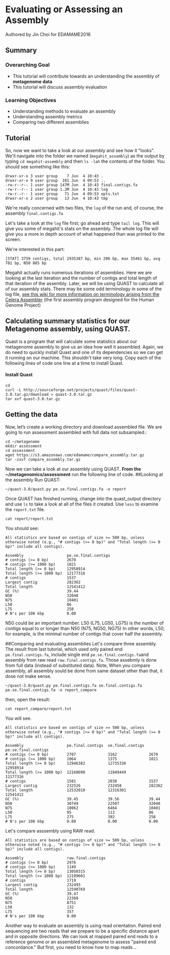 # Evaluating or Assessing an Assembly 

Authored by Jin Choi for EDAMAME2016 

## Summary

### Overarching Goal
* This tutorial will contribute towards an understanding the assembly of **metagenome data**
* This tutorial will discuss assembly evaluation

### Learning Objectives
* Understanding methods to evaluate an assembly
* Understanding assembly metrics
* Comparing two different assemblies 

## Tutorial
So, now we want to take a look at our assembly and see how it "looks".  We'll navigate into the folder we named (`megahit_assembly`) as the output by typing `cd megahit-assembly` and then `ls -lah` the contents of the folder.  You should see something like this:

```
drwxr-xr-x 3 user group    7 Jun  4 10:43 .
drwxr-xr-x 9 user group  101 Jun  4 09:53 ..
-rw-r--r-- 1 user group 147M Jun  4 10:43 final.contigs.fa
-rw-r--r-- 1 user group 1.2M Jun  4 10:43 log
-rw-r--r-- 1 user group   71 Jun  4 09:53 opts.txt
drwxr-xr-x 2 user group   13 Jun  4 10:43 tmp
```

We're really concerned with two files, the `log` of the run and, of course, the assembly `final.contigs.fa`

Let's take a look at the `log` file first; go ahead and type `tail log`.  This will give you some of megahit's stats on the assembly.  The whole log file will give you a more in depth account of what happened than was printed to the screen.

We're interested in this part:

```
[STAT] 3759 contigs, total 2935387 bp, min 206 bp, max 35461 bp, avg 781 bp, N50 885 bp
```

Megahit actually runs numerous iterations of assemblies. Here we are looking at the last iteration and the number of contigs and total length of that iteration of the assembly. Later, we will be using QUAST to calculate all of our assembly stats.  There may be some odd terminology in some of the log file, [see this wiki for more information on terminology arising from the Celera Assembler](http://wgs-assembler.sourceforge.net/wiki/index.php/Celera_Assembler_Terminology) (the first assembly program designed for the Human Genome Project)


## Calculating summary statistics for our Metagenome assembly, using QUAST. 

Quast is a program that will calculate some statistics about our metagenome assembly to give us an idea how well it assembled. Again, we do need to quickly install Quast and one of its dependencies so we can get it running on our machine. This shouldn't take very long. Copy each of the following lines of code one line at a time to install Quast.
#### Install Quast
```
cd
curl -L http://sourceforge.net/projects/quast/files/quast-3.0.tar.gz/download > quast-3.0.tar.gz
tar xvf quast-3.0.tar.gz
```

## Getting the data
Now, let’s create a working directory and download assembled file. We are going to run assessment assembled with full data not subsampled.:
```
cd ~/metagenome
mkdir assessment
cd assessment
wget https://s3.amazonaws.com/edamame/compare_assembly.tar.gz
tar -zxvf compare_assembly.tar.gz
```

Now we can take a look at our assembly using QUAST. **From the ~/metagenomics/assessment** run the following line of code. 
##Looking at the assembly
Run QUAST:
```
~/quast-3.0/quast.py pe.se.final.contigs.fa -o report
```
Once QUAST has finished running, change into the quast_output directory and use `ls` to take a look at all of the files it created. Use `less` to examine the `report.txt` file. 
```
cat report/report.txt
```
You should see:
```
All statistics are based on contigs of size >= 500 bp, unless otherwise noted (e.g., "# contigs (>= 0 bp)" and "Total length (>= 0 bp)" include all contigs).

Assembly                   pe.se.final.contigs
# contigs (>= 0 bp)        2670               
# contigs (>= 1000 bp)     1021               
Total length (>= 0 bp)     12958914           
Total length (>= 1000 bp)  12177316           
# contigs                  1537               
Largest contig             282362             
Total length               12541412           
GC (%)                     39.44              
N50                        32048              
N75                        10401              
L50                        86                 
L75                        258                
# N's per 100 kbp          0.00  
```
N50 could be an important number. L50 (L75, LG50, LG75) is the number of contigs equal to or longer than N50 (N75, NG50, NG75)
In other words, L50, for example, is the minimal number of contigs that cover half the assembly.

##Comparing and evaluating assemblies 
Let's compare three assembly. The result from last tutorial, which used only paired end `pe.final.contigs.fa`, include single end `pe.se.final.contigs.fa`and assembly from raw read `raw.final.contigs.fa`. Those assebmly is done from full data (instead of substituted data). Note, When you compare assembly, all assembly sould be done from same dataset other than that, it dose not make sense. 
```
~/quast-3.0/quast.py pe.final.contigs.fa se.final.contigs.fa pe.se.final.contigs.fa -o report_compare
```
then, open the result:
```
cat report_compare/report.txt
```
You will see.
```
All statistics are based on contigs of size >= 500 bp, unless otherwise noted (e.g., "# contigs (>= 0 bp)" and "Total length (>= 0 bp)" include all contigs).

Assembly                   pe.final.contigs  se.final.contigs  pe.se.final.contigs
# contigs (>= 0 bp)        2707              3162              2670               
# contigs (>= 1000 bp)     1064              1375              1021               
Total length (>= 0 bp)     12946382          12735336          12958914           
Total length (>= 1000 bp)  12168690          11849449          12177316           
# contigs                  1581              2038              1537               
Largest contig             232526            232458            282362             
Total length               12532010          12316301          12541412           
GC (%)                     39.45             39.56             39.44              
N50                        30749             22507             32048              
N75                        10062             6464              10401              
L50                        95                113               86                 
L75                        275               392               258                
# N's per 100 kbp          0.00              0.00              0.00 
```
Let's compare asssembly using RAW read.
```
All statistics are based on contigs of size >= 500 bp, unless otherwise noted (e.g., "# contigs (>= 0 bp)" and "Total length (>= 0 bp)" include all contigs).

Assembly                   raw.final.contigs
# contigs (>= 0 bp)        2976             
# contigs (>= 1000 bp)     1149             
Total length (>= 0 bp)     13050315         
Total length (>= 1000 bp)  12189601         
# contigs                  1719             
Largest contig             232493           
Total length               12590769         
GC (%)                     39.47            
N50                        22360            
N75                        8751             
L50                        132              
L75                        357              
# N's per 100 kbp          0.00 
```

Another way to evaluate an assembly is using read orientation.  Paired end sequencing are two reads that we prepare to be a specific distance apart and in opposite directions.  We can look at mapped paired end reads to a reference genome or an assembled metagenome to assess "paired end concordance."  But first, you need to know how to map reads...
